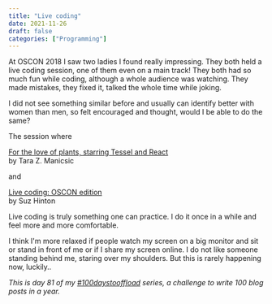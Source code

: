 ```yaml
---
title: "Live coding"
date: 2021-11-26
draft: false
categories: ["Programming"]
---
```

At OSCON 2018 I saw two ladies I found really impressing. They both held a live coding session, one of them even on a main track! They both had so much fun while coding, although a whole audience was watching. They made mistakes, they fixed it, talked the whole time while joking.

I did not see something similar before and usually can identify better with women than men, so felt encouraged and thought, would I be able to do the same?

The session where

[For the love of plants, starring Tessel and React](https://conferences.oreilly.com/oscon/oscon-or-2018/public/schedule/detail/67855.html) \
by Tara Z. Manicsic

and

[Live coding: OSCON edition](https://conferences.oreilly.com/oscon/oscon-or-2018/public/schedule/detail/70443.html) \
by Suz Hinton

Live coding is truly something one can practice. I do it once in a while and feel more and more comfortable.

I think I'm more relaxed if people watch my screen on a big monitor and sit or stand in front of me or if I share my screen online. I do not like someone standing behind me, staring over my shoulders. But this is rarely happening now, luckily..

_This is day 81 of my [#100daystooffload](https://100daystooffload.com/) series, a challenge to write 100 blog posts in a year._